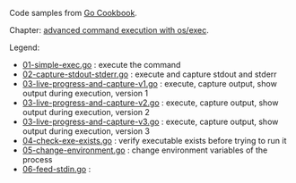 Code samples from [Go Cookbook](https://blog.kowalczyk.info/book/go-cookbook.html).

Chapter: [advanced command execution with os/exec](https://blog.kowalczyk.info/article/wOYk/advanced-command-execution-in-go-with-osexec.html).

Legend:
* [01-simple-exec.go](01-simple-exec-v3.go) : execute the command
* [02-capture-stdout-stderr.go](02-capture-stdout-stderr.go) : execute and capture stdout and stderr
* [03-live-progress-and-capture-v1.go](03-live-progress-and-capture-v1.go) : execute, capture output, show output during execution, version 1
* [03-live-progress-and-capture-v2.go](03-live-progress-and-capture-v2.go) : execute, capture output, show output during execution, version 2
* [03-live-progress-and-capture-v3.go](03-live-progress-and-capture-v3.go) : execute, capture output, show output during execution, version 3
* [04-check-exe-exists.go](04-check-exe-exists.go) : verify executable exists before trying to run it
* [05-change-environment.go](05-change-environment.go) : change environment variables of the process
* [06-feed-stdin.go](06-feed-stdin.go) :
